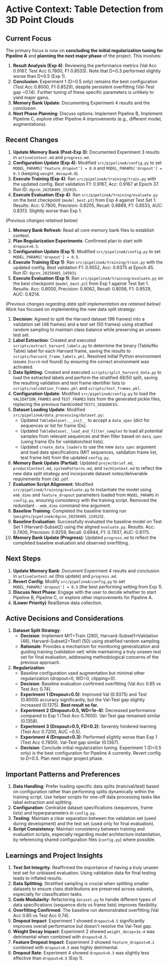 # Active Context: Table Detection from 3D Point Clouds

## Current Focus

The primary focus is now on **concluding the initial regularization tuning for Pipeline A** and **planning the next major phase** of the project. This involves:
1.  **Result Analysis (Exp 4)**: Reviewing the performance metrics (Val Acc 0.9167, Test Acc 0.7800, F1 0.8533). Note that D=0.3 performed slightly worse than D=0.5 (Exp 1).
2.  **Conclusion**: Experiment 1 (D=0.5 only) remains the best configuration (Test Acc 0.8000, F1 0.8529), despite persistent overfitting (Val-Test gap ~0.14). Further tuning of these specific parameters is unlikely to yield major gains.
3.  **Memory Bank Update**: Documenting Experiment 4 results and the conclusion.
4.  **Next Phase Planning**: Discuss options: Implement Pipeline B, Implement Pipeline C, explore other Pipeline A improvements (e.g., different model, augmentations).

## Recent Changes

1.  **Update Memory Bank (Post-Exp 3)**: Documented Experiment 3 results in `activeContext.md` and `progress.md`.
2.  **Configuration Update (Exp 4)**: Modified `src/pipelineA/config.py` to set `MODEL_PARAMS['feature_dropout'] = 0.0` and `MODEL_PARAMS['dropout'] = 0.3` (keeping `weight_decay=0.0`).
3.  **Execute Training (Exp 4)**: Ran `src/pipelineA/training/train.py` with the updated config. Best validation F1: 0.9167, Acc: 0.9167 at Epoch 37. Run ID: `dgcnn_20250405_152915`.
4.  **Execute Evaluation (Exp 4)**: Ran `src/pipelineA/training/evaluate.py` on the best checkpoint (`model_best.pt`) from Exp 4 against Test Set 1. Results: Acc: 0.7800, Precision: 0.8205, Recall: 0.8889, F1: 0.8533, AUC: 0.8313. Slightly worse than Exp 1.

*(Previous changes retained below)*
1.  **Memory Bank Refresh**: Read all core memory bank files to establish context.
2.  **Plan Regularization Experiments**: Confirmed plan to start with `dropout=0.5`.
3.  **Configuration Update (Exp 1)**: Modified `src/pipelineA/config.py` to set `MODEL_PARAMS['dropout'] = 0.5`.
4.  **Execute Training (Exp 1)**: Ran `src/pipelineA/training/train.py` with the updated config. Best validation F1: 0.9552, Acc: 0.9375 at Epoch 45. Run ID: `dgcnn_20250405_145031`.
5.  **Execute Evaluation (Exp 1)**: Ran `src/pipelineA/training/evaluate.py` on the best checkpoint (`model_best.pt`) from Exp 1 against Test Set 1. Results: Acc: 0.8000, Precision: 0.9062, Recall: 0.8056, F1: 0.8529, AUC: 0.8214.

*(Previous changes regarding data split implementation are retained below)*
Work has focused on implementing the new data split strategy:

1.  **Decision**: Agreed to split the Harvard dataset (98 frames) into a validation set (48 frames) and a test set (50 frames) using stratified random sampling to maintain class balance while preserving an unseen test set.
2.  **Label Extraction**: Created and executed `scripts/extract_harvard_labels.py` to determine the binary (Table/No Table) label for each Harvard frame, saving the results to `scripts/harvard_frame_labels.pkl`. Resolved initial Python environment issues (`torch` not found) by ensuring the correct environment was activated.
3.  **Data Splitting**: Created and executed `scripts/split_harvard_data.py` to load the extracted labels and perform the stratified 48/50 split, saving the resulting validation and test frame identifier lists to `scripts/validation_frames.pkl` and `scripts/test_frames.pkl`.
4.  **Configuration Update**: Modified `src/pipelineA/config.py` to load the `VALIDATION_FRAMES` and `TEST_FRAMES` lists from the generated pickle files, replacing the previous hardcoded `TEST1_SEQUENCES`.
5.  **Dataset Loading Update**: Modified `src/pipelineA/data_processing/dataset.py`:
    *   Updated `TableDataset.__init__` to accept a `data_spec` (dict for sequences or list for frame IDs).
    *   Updated `TableDataset._load_and_filter_samples` to load all potential samples from relevant sequences and then filter based on `data_spec` (using frame IDs for validation/test lists).
    *   Updated `create_data_loaders` to use the new `data_spec` argument and load data specifications (MIT sequences, validation frame list, test frame list) from the updated `config.py`.
6.  **Memory Bank Update (Partial)**: Updated `projectbrief.md`, `productContext.md`, `systemPatterns.md`, and `techContext.md` to reflect the new data split strategy and incorporate dataset notes/deliverable requirements from `CW2.pdf`.
7.  **Evaluation Script Alignment**: Modified `src/pipelineA/training/evaluate.py` to instantiate the model using `emb_dims` and `feature_dropout` parameters loaded from `MODEL_PARAMS` in `config.py`, ensuring consistency with the training script. Removed the redundant `--emb_dims` command-line argument.
8.  **Baseline Training**: Completed the baseline training run (`weights/pipelineA/dgcnn_20250405_124525`).
9.  **Baseline Evaluation**: Successfully evaluated the baseline model on Test Set 1 (Harvard-Subset2) using the aligned `evaluate.py`. Results: Acc: 0.7400, Precision: 0.9259, Recall: 0.6944, F1: 0.7937, AUC: 0.8175.
10. **Memory Bank Update (Progress)**: Updated `progress.md` to reflect the completed baseline evaluation and observed overfitting.

## Next Steps

1.  **Update Memory Bank**: Document Experiment 4 results and conclusion in `activeContext.md` (this update) and `progress.md`.
2.  **Revert Config**: Modify `src/pipelineA/config.py` to set `MODEL_PARAMS['dropout'] = 0.5` (the best performing setting from Exp 1).
3.  **Discuss Next Phase**: Engage with the user to decide whether to start Pipeline B, Pipeline C, or explore other improvements for Pipeline A.
4.  **(Lower Priority)** RealSense data collection.

## Active Decisions and Considerations

1.  **Dataset Split Strategy**:
    *   **Decision**: Implement MIT=Train (290), Harvard-Subset1=Validation (48), Harvard-Subset2=Test1 (50) using stratified random sampling.
    *   **Rationale**: Provides a mechanism for monitoring generalization and guiding training (validation set) while maintaining a truly unseen test set for final evaluation, addressing methodological concerns of the previous approach.
2.  **Regularization**:
    *   Baseline configuration used augmentation but minimal other regularization (dropout=0, WD=0, clipping=0).
    *   **Decision**: Baseline evaluation confirmed overfitting (Val Acc 0.85 vs Test Acc 0.74).
    *   **Experiment 1 (Dropout=0.5)**: Improved Val (0.9375) and Test (0.8000) accuracy significantly, but the Val-Test gap slightly increased (0.1375). **Best result so far.**
    *   **Experiment 2 (Dropout=0.5, WD=1e-4)**: Decreased performance compared to Exp 1 (Test Acc 0.7600). Val-Test gap remained similar (0.1358).
    *   **Experiment 3 (Dropout=0.5, FD=0.2)**: Severely hindered learning (Test Acc 0.7200, AUC ~0.5).
    *   **Experiment 4 (Dropout=0.3)**: Performed slightly worse than Exp 1 (Test Acc 0.7800). Val-Test gap similar (0.1367).
    *   **Decision**: Conclude initial regularization tuning. Experiment 1 (D=0.5 only) is the best configuration for Pipeline A currently. Revert config to D=0.5. Plan next major project phase.

## Important Patterns and Preferences

1.  **Data Handling**: Prefer loading specific data splits (train/val/test) based on configuration rather than performing splits dynamically within the training script. Use helper scripts for one-off data processing tasks like label extraction and splitting.
2.  **Configuration**: Centralize dataset specifications (sequences, frame lists) and hyperparameters in `config.py`.
3.  **Testing**: Maintain a clear separation between the validation set (used during development) and the test set (used only for final evaluation).
4.  **Script Consistency**: Maintain consistency between training and evaluation scripts, especially regarding model architecture instantiation, by referencing shared configuration files (`config.py`) where possible.

## Learnings and Project Insights

1.  **Test Set Integrity**: Reaffirmed the importance of having a truly unseen test set for unbiased evaluation. Using validation data for final testing leads to inflated results.
2.  **Data Splitting**: Stratified sampling is crucial when splitting smaller datasets to ensure class distributions are preserved across subsets, especially for classification tasks.
3.  **Code Modularity**: Refactoring `dataset.py` to handle different types of data specifications (sequence dicts vs frame lists) improves flexibility.
4.  **Overfitting Confirmed**: The baseline run demonstrated overfitting (Val Acc 0.85 vs Test Acc 0.74).
5.  **Dropout Impact**: Experiment 1 showed `dropout=0.5` significantly improves overall performance but doesn't resolve the Val-Test gap.
6.  **Weight Decay Impact**: Experiment 2 showed `weight_decay=1e-4` was detrimental when combined with `dropout=0.5`.
7.  **Feature Dropout Impact**: Experiment 3 showed `feature_dropout=0.2` combined with `dropout=0.5` was highly detrimental.
8.  **Dropout Rate**: Experiment 4 showed `dropout=0.3` was slightly less effective than `dropout=0.5` (Exp 1).
